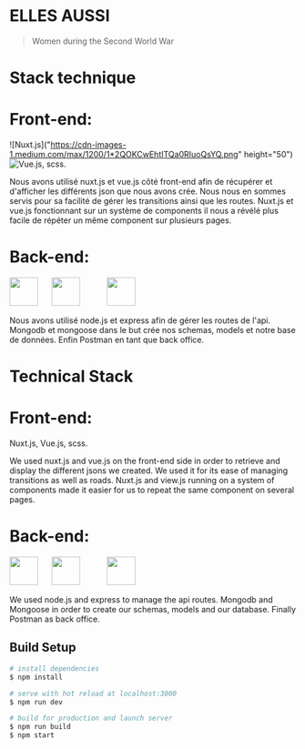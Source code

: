 # ELLES AUSSI

> Women during the Second World War

# Stack technique

# Front-end: 

![Nuxt.js]("https://cdn-images-1.medium.com/max/1200/1*2QOKCwEhtITQa0RIuoQsYQ.png" height="50") ![Vue.js](https://www.vigicorp.fr/blog/wp-content/uploads/2019/03/logo_vue-1.png), scss.

Nous avons utilisé nuxt.js et vue.js côté front-end afin de récupérer et d'afficher les différents json que nous avons crée.
Nous nous en sommes servis pour sa facilité de gérer les transitions ainsi que les routes.
Nuxt.js et vue.js fonctionnant sur un système de components il nous a révélé plus facile de répéter un même component sur plusieurs pages.

# Back-end:
<img src="https://encrypted-tbn0.gstatic.com/images?q=tbn:ANd9GcSOOiKh1Xk5RDZFKPkVXYfi8U-t2cuotiAOR7G_7w_HWXfV02TMnd9wnVM" height="50" /> &nbsp;&nbsp;&nbsp;&nbsp;&nbsp;<img src="https://i.cloudup.com/zfY6lL7eFa-3000x3000.png" height="50" /> &nbsp;&nbsp;&nbsp;&nbsp;&nbsp; &nbsp;&nbsp;&nbsp;&nbsp;&nbsp;<img src="https://upload.wikimedia.org/wikipedia/commons/7/7e/Node.js_logo_2015.svg" height="50" /> 

Nous avons utilisé node.js et express afin de gérer les routes de l'api.
Mongodb et mongoose dans le but crée nos schemas, models et notre base de données.
Enfin Postman en tant que back office.

# Technical Stack

# Front-end:
Nuxt.js, Vue.js, scss.

We used nuxt.js and vue.js on the front-end side in order to retrieve and display the different jsons we created.
We used it for its ease of managing transitions as well as roads.
Nuxt.js and view.js running on a system of components made it easier for us to repeat the same component on several pages.

# Back-end:
<img src="https://encrypted-tbn0.gstatic.com/images?q=tbn:ANd9GcSOOiKh1Xk5RDZFKPkVXYfi8U-t2cuotiAOR7G_7w_HWXfV02TMnd9wnVM" height="50" /> &nbsp;&nbsp;&nbsp;&nbsp;&nbsp;<img src="https://i.cloudup.com/zfY6lL7eFa-3000x3000.png" height="50" /> &nbsp;&nbsp;&nbsp;&nbsp;&nbsp; &nbsp;&nbsp;&nbsp;&nbsp;&nbsp;<img src="https://upload.wikimedia.org/wikipedia/commons/7/7e/Node.js_logo_2015.svg" height="50" /> 

We used node.js and express to manage the api routes.
Mongodb and Mongoose in order to create our schemas, models and our database.
Finally Postman as back office.

## Build Setup

``` bash
# install dependencies
$ npm install

# serve with hot reload at localhost:3000
$ npm run dev

# build for production and launch server
$ npm run build
$ npm start
